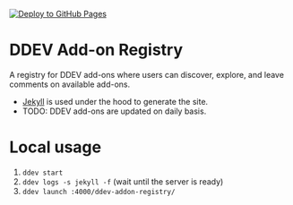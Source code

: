 [![Deploy to GitHub Pages](https://github.com/stasadev/ddev-addon-registry/actions/workflows/deploy-to-github-pages.yml/badge.svg)](https://stasadev.github.io/ddev-addon-registry/)

# DDEV Add-on Registry

A registry for DDEV add-ons where users can discover, explore, and leave comments on available add-ons.

- [Jekyll](https://jekyllrb.com/) is used under the hood to generate the site.
- TODO: DDEV add-ons are updated on daily basis.

# Local usage

1. `ddev start`
2. `ddev logs -s jekyll -f` (wait until the server is ready)
3. `ddev launch :4000/ddev-addon-registry/`
